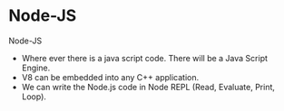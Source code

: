 # Node-JS
Node-JS

- Where ever there is a java script code. There will be a Java Script Engine.
- V8 can be embedded into any C++ application.
- We can write the Node.js code in Node REPL (Read, Evaluate, Print, Loop).